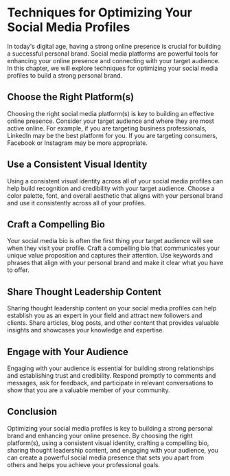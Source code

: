 Techniques for Optimizing Your Social Media Profiles
===============================================================================================

In today's digital age, having a strong online presence is crucial for building a successful personal brand. Social media platforms are powerful tools for enhancing your online presence and connecting with your target audience. In this chapter, we will explore techniques for optimizing your social media profiles to build a strong personal brand.

Choose the Right Platform(s)
----------------------------

Choosing the right social media platform(s) is key to building an effective online presence. Consider your target audience and where they are most active online. For example, if you are targeting business professionals, LinkedIn may be the best platform for you. If you are targeting consumers, Facebook or Instagram may be more appropriate.

Use a Consistent Visual Identity
--------------------------------

Using a consistent visual identity across all of your social media profiles can help build recognition and credibility with your target audience. Choose a color palette, font, and overall aesthetic that aligns with your personal brand and use it consistently across all of your profiles.

Craft a Compelling Bio
----------------------

Your social media bio is often the first thing your target audience will see when they visit your profile. Craft a compelling bio that communicates your unique value proposition and captures their attention. Use keywords and phrases that align with your personal brand and make it clear what you have to offer.

Share Thought Leadership Content
--------------------------------

Sharing thought leadership content on your social media profiles can help establish you as an expert in your field and attract new followers and clients. Share articles, blog posts, and other content that provides valuable insights and showcases your knowledge and expertise.

Engage with Your Audience
-------------------------

Engaging with your audience is essential for building strong relationships and establishing trust and credibility. Respond promptly to comments and messages, ask for feedback, and participate in relevant conversations to show that you are a valuable member of your community.

Conclusion
----------

Optimizing your social media profiles is key to building a strong personal brand and enhancing your online presence. By choosing the right platform(s), using a consistent visual identity, crafting a compelling bio, sharing thought leadership content, and engaging with your audience, you can create a powerful social media presence that sets you apart from others and helps you achieve your professional goals.
